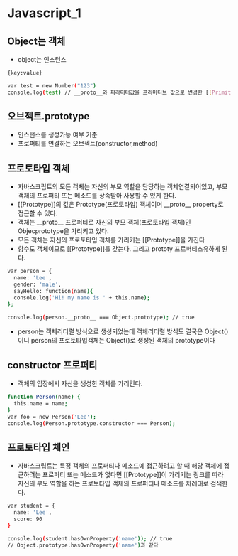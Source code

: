 # Javascript_1

## Object는 객체

- object는 인스턴스

```sh
{key:value}
```

```sh
var test = new Number("123")
console.log(test) // __proto__와 파라미터값을 프리미티브 값으로 변경한 [[PrimitiveValue]]가 있음
```

## 오브젝트.prototype

- 인스턴스를 생성가능 여부 기준
- 프로퍼티를 연결하는 오브젝트(constructor,method)

## 프로토타입 객체

- 자바스크립트의 모든 객체는 자신의 부모 역할을 담당하는 객체연결되어있고,
  부모 객체의 프로퍼티 또는 메소드를 상속받아 사용할 수 있게 한다.
- [[Prototype]]의 값은 Prototype(프로토타입) 객체이며 \_\_proto\_\_ property로 접근할 수 있다.
- 객체는 \_\_proto\_\_ 프로퍼티로 자신의 부모 객체(프로토타입 객체)인 Objecprototype을 가리키고 있다.
- 모든 객체는 자신의 프로토타입 객체를 가리키는 [[Prototype]]을 가진다
- 함수도 객체이므로 [[Prototype]]를 갖는다. 그리고 prototy 프로퍼티소유하게 된다.

```sh
var person = {
  name: 'Lee',
  gender: 'male',
  sayHello: function(name){
  console.log('Hi! my name is ' + this.name);
};

console.log(person.__proto__ === Object.prototype); // true
```

- person는 객체리터럴 방식으로 생성되었는데 객체리터럴 방식도 결국은 Object()이니 person의 프로토타입객체는 Object()로 생성된 객체의 prototype이다

## constructor 프로퍼티

- 객체의 입장에서 자신을 생성한 객체를 가리킨다.

```sh
function Person(name) {
  this.name = name;
}
var foo = new Person('Lee');
console.log(Person.prototype.constructor === Person);
```

## 프로토타입 체인

- 자바스크립트는 특정 객체의 프로퍼티나 메소드에 접근하려고 할 때 해당 객체에 접근하려는 프로퍼티 또는 메소드가 없다면 [[Prototype]]이 가리키는 링크를 따라 자신의 부모 역할을 하는 프로토타입 객체의 프로퍼티나 메소드를 차례대로 검색한다.

```sh
var student = {
  name: 'Lee',
  score: 90
}

console.log(student.hasOwnProperty('name')); // true
// Object.prototype.hasOwnProperty('name')과 같다
```
